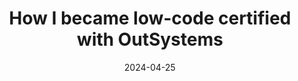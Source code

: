 ---
title: How I became low-code certified with OutSystems
date: 2024-04-25
description: I followed in the footsteps of many other OutSystems developers and completed the exam to become a certified Associate Reactive Developer. This exam focuses on the fundamentals of OutSystems reactive web and mobile application development, and is for developers new to the OutSystems platform. Here are some of my takeaways from preparing for the exam, and tips to help you prepare for and pass your own certification journey.
image: low-code-certified.png
tags: ['low-code']
externalUrl: https://dev.to/outsystems/how-i-became-low-code-certified-with-outsystems-nbj
---
